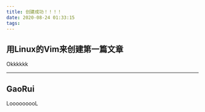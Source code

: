 ```yaml
---
title: 创建成功！！！！
date: 2020-08-24 01:33:15
tags:
---
```



## 用Linux的Vim来创建第一篇文章

Okkkkkk

---

## GaoRui

LooooooooL


